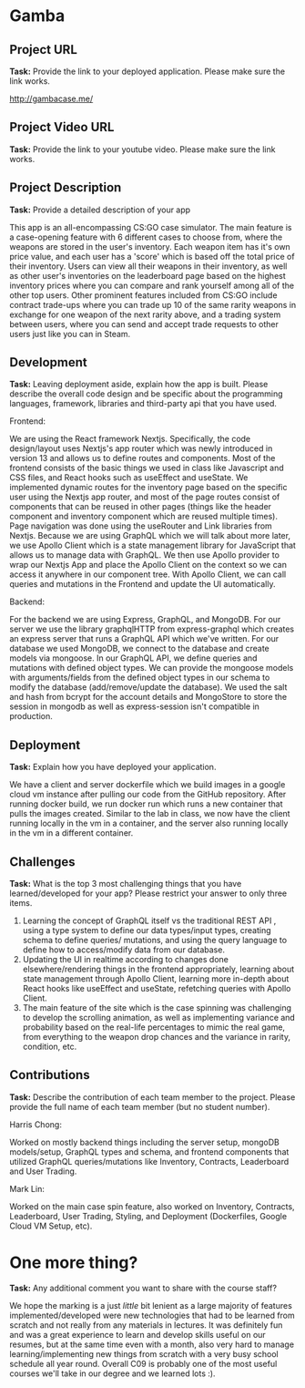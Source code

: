 # Gamba

## Project URL

**Task:** Provide the link to your deployed application. Please make sure the link works. 

http://gambacase.me/

## Project Video URL 

**Task:** Provide the link to your youtube video. Please make sure the link works. 

## Project Description

**Task:** Provide a detailed description of your app

This app is an all-encompassing CS:GO case simulator. The main feature is a case-opening feature with 6 different cases to choose from, where the weapons are stored in the user's inventory. Each weapon item has it's own price value, and each user has a 'score' which is based off the total price of their inventory. Users can view all their weapons in their inventory, as well as other user's inventories on the leaderboard page based on the highest inventory prices where you can compare and rank yourself among all of the other top users. Other prominent features included from CS:GO include contract trade-ups where you can trade up 10 of the same rarity weapons in exchange for one weapon of the next rarity above, and a trading system between users, where you can send and accept trade requests to other users just like you can in Steam. 

## Development

**Task:** Leaving deployment aside, explain how the app is built. Please describe the overall code design and be specific about the programming languages, framework, libraries and third-party api that you have used. 

Frontend: 

We are using the React framework Nextjs. Specifically, the code design/layout uses Nextjs's app router which was newly introduced in version 13 and allows us to define routes and components. Most of the frontend consists of the basic things we used in class like Javascript and CSS files, and React hooks such as useEffect and useState. We implemented dynamic routes for the inventory page based on the specific user using the Nextjs app router, and most of the page routes consist of components that can be reused in other pages (things like the header component and inventory component which are reused multiple times). Page navigation was done using the useRouter and Link libraries from Nextjs. Because we are using GraphQL which we will talk about more later, we use Apollo Client which is a state management library for JavaScript that allows us to manage data with GraphQL. We then use Apollo provider to wrap our Nextjs App and place the Apollo Client on the context so we can access it anywhere in our component tree. With Apollo Client, we can call queries and mutations in the Frontend and update the UI automatically.

Backend: 

For the backend we are using Express, GraphQL, and MongoDB. For our server we use the library graphqlHTTP from express-graphql which creates an express server that runs a GraphQL API which we've written. For our database we used MongoDB, we connect to the database and create models via mongoose. In our GraphQL API, we define queries and mutations with defined object types. We can provide the mongoose models with arguments/fields from the defined object types in our schema to modify the database (add/remove/update the database). We used the salt and hash from bcrypt for the account details and MongoStore to store the session in mongodb as well as express-session isn't compatible in production. 

## Deployment

**Task:** Explain how you have deployed your application. 

We have a client and server dockerfile which we build images in a google cloud vm instance after pulling our code from the GitHub repository. After running docker build, we run docker run which runs a new container that pulls the images created. Similar to the lab in class, we now have the client running locally in the vm in a container, and the server also running locally in the vm in a different container. 

## Challenges

**Task:** What is the top 3 most challenging things that you have learned/developed for your app? Please restrict your answer to only three items. 

1. Learning the concept of GraphQL itself vs the traditional REST API , using a type system to define our data types/input types, creating schema to define queries/ mutations, and using the query language to define how to access/modify data from our database.
2. Updating the UI in realtime according to changes done elsewhere/rendering things in the frontend appropriately, learning about state management through Apollo Client, learning more in-depth about React hooks like useEffect and useState, refetching queries with Apollo Client.
3. The main feature of the site which is the case spinning was challenging to develop the scrolling animation, as well as implementing variance and probability based on the real-life percentages to mimic the real game, from everything to the weapon drop chances and the variance in rarity, condition, etc. 

## Contributions

**Task:** Describe the contribution of each team member to the project. Please provide the full name of each team member (but no student number). 

Harris Chong: 

Worked on mostly backend things including the server setup, mongoDB models/setup, GraphQL types and schema, and frontend components that utilized GraphQL queries/mutations like Inventory, Contracts, Leaderboard and User Trading.

Mark Lin:

Worked on the main case spin feature, also worked on Inventory, Contracts, Leaderboard, User Trading, Styling, and Deployment (Dockerfiles, Google Cloud VM Setup, etc).

# One more thing? 

**Task:** Any additional comment you want to share with the course staff? 

We hope the marking is a just *little* bit lenient as a large majority of features implemented/developed were new technologies that had to be learned from scratch and not really from any materials in lectures. It was definitely fun and was a great experience to learn and develop skills useful on our resumes, but at the same time even with a month, also very hard to manage learning/implementing new things from scratch with a very busy school schedule all year round. Overall C09 is probably one of the most useful courses we'll take in our degree and we learned lots :).
